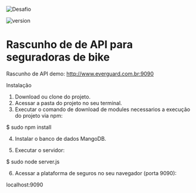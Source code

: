 
![Desafio](http://everguard.com.br:9090/static/images/app/LogoSegBike2.png)

![version](https://img.shields.io/badge/version-1.0.0-blue.svg?longCache=true&style=flat-square)

# Rascunho de de API para seguradoras de bike

Rascunho de API demo: http://www.everguard.com.br:9090

Instalação

1. Download ou clone do projeto.
2. Acessar a pasta do projeto no seu terminal.
3. Executar o comando de download de modules necessarios a execução do projeto via npm:

$ sudo npm install

4. Instalar o banco de dados MangoDB.

5. Executar o servidor:

$ sudo node server.js

6. Acessar a plataforma de seguros no seu navegador (porta 9090):

localhost:9090
